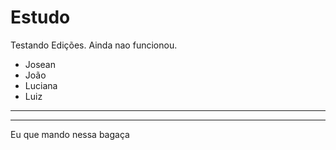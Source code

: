 # Estudo


Testando Edições.
Ainda nao funcionou.

- Josean
- João
- Luciana
- Luiz
---


----
Eu que mando nessa bagaça